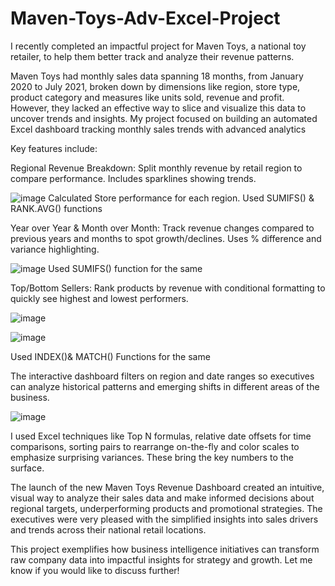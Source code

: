 # Maven-Toys-Adv-Excel-Project
I recently completed an impactful project for Maven Toys, a national toy retailer, to help them better track and analyze their revenue patterns.

Maven Toys had monthly sales data spanning 18 months, from January 2020 to July 2021, broken down by dimensions like region, store type, product category and measures like units sold, revenue and profit. However, they lacked an effective way to slice and visualize this data to uncover trends and insights.
My project focused on building an automated Excel dashboard tracking monthly sales trends with advanced analytics

Key features include:

Regional Revenue Breakdown: Split monthly revenue by retail region to compare performance. Includes sparklines showing trends.

![image](https://github.com/tav97/Maven-Toys-Adv-Excel-Project/assets/151886105/acd0d98c-00c6-4209-8786-0754d28eb50f)
Calculated Store performance for each region. 
Used SUMIFS() & RANK.AVG() functions

Year over Year & Month over Month: Track revenue changes compared to previous years and months to spot growth/declines. Uses % difference and variance highlighting.

![image](https://github.com/tav97/Maven-Toys-Adv-Excel-Project/assets/151886105/5a9718c6-2638-465d-ba15-57b822b86b8c)
Used SUMIFS() function for the same

Top/Bottom Sellers: Rank products by revenue with conditional formatting to quickly see highest and lowest performers.

![image](https://github.com/tav97/Maven-Toys-Adv-Excel-Project/assets/151886105/7dc860bb-4907-4e7d-b72c-f4c8bf3ea4d1)

![image](https://github.com/tav97/Maven-Toys-Adv-Excel-Project/assets/151886105/ea4b1070-992a-48fe-8847-b073ad6e0d96)

Used INDEX()& MATCH() Functions for the same

The interactive dashboard filters on region and date ranges so executives can analyze historical patterns and emerging shifts in different areas of the business.

![image](https://github.com/tav97/Maven-Toys-Adv-Excel-Project/assets/151886105/785d010f-e8f7-4a20-b40c-47cc29766d3a)


I used Excel techniques like Top N formulas, relative date offsets for time comparisons, sorting pairs to rearrange on-the-fly and color scales to emphasize surprising variances. These bring the key numbers to the surface.

The launch of the new Maven Toys Revenue Dashboard created an intuitive, visual way to analyze their sales data and make informed decisions about regional targets, underperforming products and promotional strategies. The executives were very pleased with the simplified insights into sales drivers and trends across their national retail locations.

This project exemplifies how business intelligence initiatives can transform raw company data into impactful insights for strategy and growth. Let me know if you would like to discuss further!


